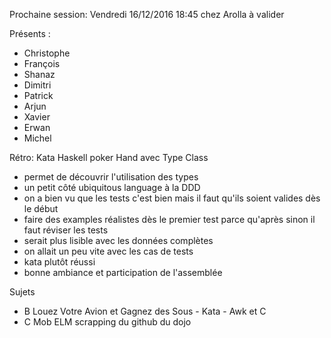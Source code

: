 Prochaine session: Vendredi 16/12/2016 18:45 
chez Arolla à valider

Présents :
- Christophe
- François
- Shanaz
- Dimitri
- Patrick
- Arjun
- Xavier
- Erwan
- Michel


Rétro: Kata Haskell poker Hand avec Type Class  
- permet de découvrir l'utilisation des types
- un petit côté ubiquitous language à la DDD
- on a bien vu que les tests c'est bien mais il faut qu'ils soient valides dès le début
- faire des examples réalistes dès le premier test parce qu'après sinon il faut réviser les tests
- serait plus lisible avec les données complètes
- on allait un peu vite avec les cas de tests 
- kata plutôt réussi
- bonne ambiance et participation de l'assemblée

Sujets
- B Louez Votre Avion et Gagnez des Sous - Kata - Awk et C
- C Mob ELM scrapping du github du dojo



